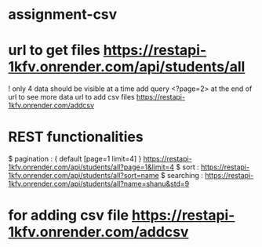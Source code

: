 # assignment-csv
#  url to get files https://restapi-1kfv.onrender.com/api/students/all
! only 4 data should be visible at a time add  query <?page=2> at the end of url to see more data
 url to add csv files https://restapi-1kfv.onrender.com/addcsv

# REST functionalities

 $ pagination : { default [page=1 limit=4] } https://restapi-1kfv.onrender.com/api/students/all?page=1&limit=4
 $  sort :  https://restapi-1kfv.onrender.com/api/students/all?sort=name
 $ searching :  https://restapi-1kfv.onrender.com/api/students/all?name=shanu&std=9

# for adding csv file  https://restapi-1kfv.onrender.com/addcsv
